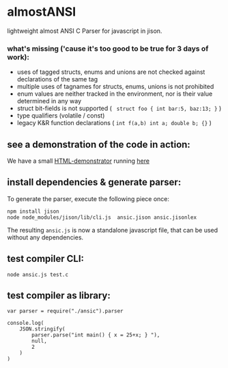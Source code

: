 # almostANSI
lightweight almost ANSI C Parser for javascript in jison.

### what's missing ('cause it's too good to be true for 3 days of work):
- uses of tagged structs, enums and unions are not checked against declarations of the same tag
- multiple uses of tagnames for structs, enums, unions is not prohibited
- enum values are neither tracked in the environment, nor is their value determined in any way
- struct bit-fields is not supported ( ``` struct foo { int bar:5, baz:13; }``` )
- type qualifiers (volatile / const)
- legacy K&R function declarations ( ```int f(a,b) int a; double b; {}``` )

## see a demonstration of the code in action:

We have a small [HTML-demonstrator](https://github.com/DrMichaelPetter/almostANSI/blob/main/demo/index.html) running [here](https://drmichaelpetter.github.io/almostANSI)


## install dependencies & generate parser:

To generate the parser, execute the following piece once:

```
npm install jison 
node node_modules/jison/lib/cli.js  ansic.jison ansic.jisonlex 
```
The resulting ```ansic.js``` is now a standalone javascript file, that can be used without any dependencies.

## test compiler CLI:

``` node ansic.js test.c ```

## test compiler as library:

```
var parser = require("./ansic").parser

console.log(
    JSON.stringify(
        parser.parse("int main() { x = 25+x; } "),
        null, 
        2
    )
)
```